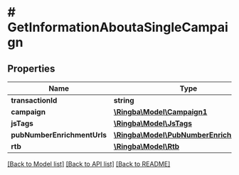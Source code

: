 # # GetInformationAboutaSingleCampaign

## Properties

Name | Type | Description | Notes
------------ | ------------- | ------------- | -------------
**transactionId** | **string** |  |
**campaign** | [**\Ringba\Model\Campaign1**](Campaign1.md) |  |
**jsTags** | [**\Ringba\Model\JsTags**](JsTags.md) |  |
**pubNumberEnrichmentUrls** | [**\Ringba\Model\PubNumberEnrichmentUrls**](PubNumberEnrichmentUrls.md) |  |
**rtb** | [**\Ringba\Model\Rtb**](Rtb.md) |  |

[[Back to Model list]](../../README.md#models) [[Back to API list]](../../README.md#endpoints) [[Back to README]](../../README.md)
